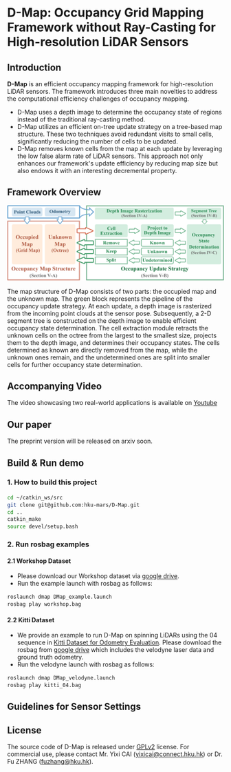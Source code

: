 # D-Map: Occupancy Grid Mapping Framework without Ray-Casting for High-resolution LiDAR Sensors

## Introduction
**D-Map** is an efficient occupancy mapping framework for high-resolution LiDAR sensors. The framework introduces three main novelties to address the computational efficiency challenges of occupancy mapping.

- D-Map uses a depth image to determine the occupancy state of regions instead of the traditional ray-casting method. 
- D-Map utilizes an efficient on-tree update strategy on a tree-based map structure. These two techniques avoid redundant visits to small cells, significantly reducing the number of cells to be updated. 
- D-Map removes known cells from the map at each update by leveraging the low false alarm rate of LiDAR sensors. This approach not only enhances our framework's update efficiency by reducing map size but also endows it with an interesting decremental property.

## Framework Overview

<img src="documents/imgs/SystemOverview.png" style="zoom:50%;" />

The map structure of D-Map consists of two parts: the occupied map and the unknown map. The green block represents the pipeline of the occupancy update strategy. At each update, a depth image is rasterized from the incoming point clouds at the sensor pose. Subsequently, a 2-D segment tree is constructed on the depth image to enable efficient occupancy state determination. The cell extraction module retracts the unknown cells on the octree from the largest to the smallest size, projects them to the depth image, and determines their occupancy states. The cells determined as known are directly removed from the map, while the unknown ones remain, and the undetermined ones are split into smaller cells for further occupancy state determination. 

## Accompanying Video

The video showcasing two real-world applications is available on [Youtube](https://youtu.be/c3dz-WsyohY)

## Our paper

The preprint version will be released on arxiv soon.

## Build & Run demo
### 1. How to build this project
```bash
cd ~/catkin_ws/src
git clone git@github.com:hku-mars/D-Map.git
cd ..
catkin_make
source devel/setup.bash
```
### 2. Run rosbag examples
#### 2.1 Workshop Dataset
- Please download our Workshop dataset via [google drive](https://drive.google.com/file/d/1dbfx9w1tMUrPm7kloF0LSZVorRE8ruoZ/view?usp=sharing).
- Run the example launch with rosbag as follows:

```bash
roslaunch dmap DMap_example.launch
rosbag play workshop.bag
```
#### 2.2 Kitti Dataset
- We provide an example to run D-Map on spinning LiDARs using the 04 sequence in [Kitti Dataset for Odometry Evaluation](https://www.cvlibs.net/datasets/kitti/eval_odometry.php). Please download the rosbag from [google drive](https://drive.google.com/file/d/1AOFcfXf62vhC9g5V--TZQzzBuKPXLtsR/view?usp=sharing) which includes the velodyne laser data and ground truth odometry. 
- Run the velodyne launch with rosbag as follows:
```bash
roslaunch dmap DMap_velodyne.launch
rosbag play kitti_04.bag
```
## Guidelines for Sensor Settings

## License
The source code of D-Map is released under [GPLv2](http://www.gnu.org/licenses/old-licenses/gpl-2.0.html) license. For commercial use, please contact Mr. Yixi CAI (<yixicai@connect.hku.hk>) or Dr. Fu ZHANG (<fuzhang@hku.hk>).